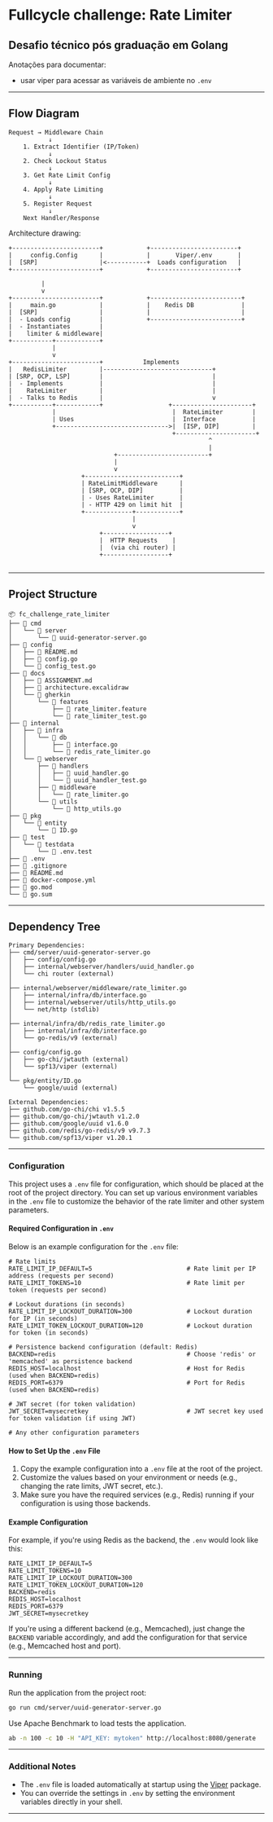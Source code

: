 # Fullcycle challenge: Rate Limiter

## Desafio técnico pós graduação em Golang

Anotações para documentar:
- usar viper para acessar as variáveis de ambiente no `.env`

---
## Flow Diagram

```
Request → Middleware Chain
           ↓
    1. Extract Identifier (IP/Token)
           ↓
    2. Check Lockout Status
           ↓
    3. Get Rate Limit Config
           ↓
    4. Apply Rate Limiting
           ↓
    5. Register Request
           ↓
    Next Handler/Response

```

Architecture drawing:
```
+------------------------+            +------------------------+
|     config.Config      |            |       Viper/.env       |
|  [SRP]                 |<-----------+  Loads configuration   |
+------------------------+            +------------------------+

         |
         v
+------------------------+            +-------------------------+
|     main.go            |            |    Redis DB             |
|  [SRP]                 |            |                         |
|  - Loads config        |            +-------------------------+
|  - Instantiates        |
|    limiter & middleware|
+-----------+------------+
            |
            v
+------------------------+           Implements
|   RedisLimiter         |------------------------------+
| [SRP, OCP, LSP]        |                              |
|  - Implements          |                              |
|    RateLimiter         |                              |
|  - Talks to Redis      |                              v
+-----------+------------+                  +----------------------+
            |                                |  RateLimiter        |
            | Uses                           |  Interface          |
            +------------------------------->|  [ISP, DIP]         |
                                             +----------------------+
                                                       ^
                                                       |
                             +-------------------------+
                             |
                             v
                    +--------------------------+
                    | RateLimitMiddleware      |
                    | [SRP, OCP, DIP]          |
                    | - Uses RateLimiter       |
                    | - HTTP 429 on limit hit  |
                    +-------------+------------+
                                  |
                                  v
                         +------------------+
                         |  HTTP Requests    |
                         |  (via chi router) |
                         +------------------+


```


---
## Project Structure

```
📦 fc_challenge_rate_limiter
├── 📁 cmd
│   └── 📁 server
│       └── 📄 uuid-generator-server.go
├── 📁 config
│   ├── 📄 README.md
│   ├── 📄 config.go
│   └── 📄 config_test.go
├── 📁 docs
│   ├── 📄 ASSIGNMENT.md
│   ├── 📄 architecture.excalidraw
│   └── 📁 gherkin
│       └── 📁 features
│           ├── 📄 rate_limiter.feature
│           └── 📄 rate_limiter_test.go
├── 📁 internal
│   ├── 📁 infra
│   │   └── 📁 db
│   │       ├── 📄 interface.go
│   │       └── 📄 redis_rate_limiter.go
│   └── 📁 webserver
│       ├── 📁 handlers
│       │   ├── 📄 uuid_handler.go
│       │   └── 📄 uuid_handler_test.go
│       ├── 📁 middleware
│       │   └── 📄 rate_limiter.go
│       └── 📁 utils
│           └── 📄 http_utils.go
├── 📁 pkg
│   └── 📁 entity
│       └── 📄 ID.go
├── 📁 test
│   └── 📁 testdata
│       └── 📄 .env.test
├── 📄 .env
├── 📄 .gitignore
├── 📄 README.md
├── 📄 docker-compose.yml
├── 📄 go.mod
└── 📄 go.sum
```


---

## Dependency Tree

```
Primary Dependencies:
├── cmd/server/uuid-generator-server.go
│   ├── config/config.go
│   ├── internal/webserver/handlers/uuid_handler.go
│   └── chi router (external)
│
├── internal/webserver/middleware/rate_limiter.go
│   ├── internal/infra/db/interface.go
│   ├── internal/webserver/utils/http_utils.go
│   └── net/http (stdlib)
│
├── internal/infra/db/redis_rate_limiter.go
│   ├── internal/infra/db/interface.go
│   └── go-redis/v9 (external)
│
├── config/config.go
│   ├── go-chi/jwtauth (external)
│   └── spf13/viper (external)
│
└── pkg/entity/ID.go
    └── google/uuid (external)

External Dependencies:
├── github.com/go-chi/chi v1.5.5
├── github.com/go-chi/jwtauth v1.2.0
├── github.com/google/uuid v1.6.0
├── github.com/redis/go-redis/v9 v9.7.3
└── github.com/spf13/viper v1.20.1

```


---

### Configuration

This project uses a `.env` file for configuration, which should be placed at the root of the project directory. You can set up various environment variables in the `.env` file to customize the behavior of the rate limiter and other system parameters.

#### Required Configuration in `.env`

Below is an example configuration for the `.env` file:

```
# Rate limits
RATE_LIMIT_IP_DEFAULT=5                          # Rate limit per IP address (requests per second)
RATE_LIMIT_TOKENS=10                             # Rate limit per token (requests per second)

# Lockout durations (in seconds)
RATE_LIMIT_IP_LOCKOUT_DURATION=300               # Lockout duration for IP (in seconds)
RATE_LIMIT_TOKEN_LOCKOUT_DURATION=120            # Lockout duration for token (in seconds)

# Persistence backend configuration (default: Redis)
BACKEND=redis                                    # Choose 'redis' or 'memcached' as persistence backend
REDIS_HOST=localhost                             # Host for Redis (used when BACKEND=redis)
REDIS_PORT=6379                                  # Port for Redis (used when BACKEND=redis)

# JWT secret (for token validation)
JWT_SECRET=mysecretkey                           # JWT secret key used for token validation (if using JWT)

# Any other configuration parameters
```

#### How to Set Up the `.env` File

1. Copy the example configuration into a `.env` file at the root of the project.
2. Customize the values based on your environment or needs (e.g., changing the rate limits, JWT secret, etc.).
3. Make sure you have the required services (e.g., Redis) running if your configuration is using those backends.

#### Example Configuration

For example, if you're using Redis as the backend, the `.env` would look like this:

```
RATE_LIMIT_IP_DEFAULT=5
RATE_LIMIT_TOKENS=10
RATE_LIMIT_IP_LOCKOUT_DURATION=300
RATE_LIMIT_TOKEN_LOCKOUT_DURATION=120
BACKEND=redis
REDIS_HOST=localhost
REDIS_PORT=6379
JWT_SECRET=mysecretkey
```

If you're using a different backend (e.g., Memcached), just change the `BACKEND` variable accordingly, and add the configuration for that service (e.g., Memcached host and port).

---
### Running

Run the application from the project root:
```bash
go run cmd/server/uuid-generator-server.go
```


Use Apache Benchmark to load tests the application.

```bash
ab -n 100 -c 10 -H "API_KEY: mytoken" http://localhost:8080/generate

```

---

### Additional Notes

- The `.env` file is loaded automatically at startup using the [Viper](https://github.com/spf13/viper) package.
- You can override the settings in `.env` by setting the environment variables directly in your shell.

---
